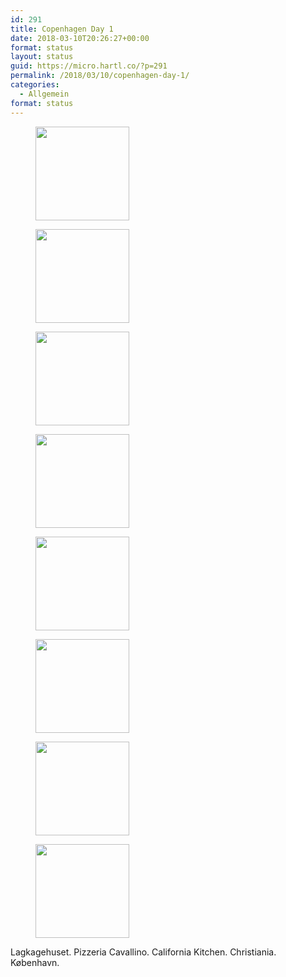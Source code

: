 ```yaml
---
id: 291
title: Copenhagen Day 1
date: 2018-03-10T20:26:27+00:00
format: status
layout: status
guid: https://micro.hartl.co/?p=291
permalink: /2018/03/10/copenhagen-day-1/
categories:
  - Allgemein
format: status
---
```

<div id='gallery-2' class='gallery galleryid-291 gallery-columns-3 gallery-size-thumbnail'>
  <figure class='gallery-item'> 
  
  <div class='gallery-icon landscape'>
    <a href='http://micro.hartl.co/1c5e2a609416405bbc609573e36abf22-jpg/'><img width="150" height="150" src="http://micro.hartl.co/wp-content/uploads/2018/03/1c5e2a609416405bbc609573e36abf22-150x150.jpg" class="attachment-thumbnail size-thumbnail" alt="" /></a>
  </div></figure><figure class='gallery-item'> 
  
  <div class='gallery-icon landscape'>
    <a href='http://micro.hartl.co/b32c93175eed4d86bb805a1e76a8665b-jpg/'><img width="150" height="150" src="http://micro.hartl.co/wp-content/uploads/2018/03/b32c93175eed4d86bb805a1e76a8665b-150x150.jpg" class="attachment-thumbnail size-thumbnail" alt="" srcset="https://micro.hartl.co/wp-content/uploads/2018/03/b32c93175eed4d86bb805a1e76a8665b-150x150.jpg 150w, https://micro.hartl.co/wp-content/uploads/2018/03/b32c93175eed4d86bb805a1e76a8665b-300x300.jpg 300w, https://micro.hartl.co/wp-content/uploads/2018/03/b32c93175eed4d86bb805a1e76a8665b-768x768.jpg 768w, https://micro.hartl.co/wp-content/uploads/2018/03/b32c93175eed4d86bb805a1e76a8665b-1024x1024.jpg 1024w, https://micro.hartl.co/wp-content/uploads/2018/03/b32c93175eed4d86bb805a1e76a8665b.jpg 1200w" sizes="(max-width: 150px) 100vw, 150px" /></a>
  </div></figure><figure class='gallery-item'> 
  
  <div class='gallery-icon landscape'>
    <a href='http://micro.hartl.co/cc7cb4fa7ea04c98bd18bf9a66a1461a-jpg/'><img width="150" height="150" src="http://micro.hartl.co/wp-content/uploads/2018/03/cc7cb4fa7ea04c98bd18bf9a66a1461a-150x150.jpg" class="attachment-thumbnail size-thumbnail" alt="" /></a>
  </div></figure><figure class='gallery-item'> 
  
  <div class='gallery-icon landscape'>
    <a href='http://micro.hartl.co/5eeea96fcc3145639319fe1e545129c0-jpg/'><img width="150" height="150" src="http://micro.hartl.co/wp-content/uploads/2018/03/5eeea96fcc3145639319fe1e545129c0-150x150.jpg" class="attachment-thumbnail size-thumbnail" alt="" srcset="https://micro.hartl.co/wp-content/uploads/2018/03/5eeea96fcc3145639319fe1e545129c0-150x150.jpg 150w, https://micro.hartl.co/wp-content/uploads/2018/03/5eeea96fcc3145639319fe1e545129c0-300x300.jpg 300w, https://micro.hartl.co/wp-content/uploads/2018/03/5eeea96fcc3145639319fe1e545129c0-768x768.jpg 768w, https://micro.hartl.co/wp-content/uploads/2018/03/5eeea96fcc3145639319fe1e545129c0-1024x1024.jpg 1024w, https://micro.hartl.co/wp-content/uploads/2018/03/5eeea96fcc3145639319fe1e545129c0.jpg 1200w" sizes="(max-width: 150px) 100vw, 150px" /></a>
  </div></figure><figure class='gallery-item'> 
  
  <div class='gallery-icon landscape'>
    <a href='http://micro.hartl.co/0e9ac850df3047bb92b2c84b2a1f2691-jpg/'><img width="150" height="150" src="http://micro.hartl.co/wp-content/uploads/2018/03/0e9ac850df3047bb92b2c84b2a1f2691-150x150.jpg" class="attachment-thumbnail size-thumbnail" alt="" srcset="https://micro.hartl.co/wp-content/uploads/2018/03/0e9ac850df3047bb92b2c84b2a1f2691-150x150.jpg 150w, https://micro.hartl.co/wp-content/uploads/2018/03/0e9ac850df3047bb92b2c84b2a1f2691-300x300.jpg 300w, https://micro.hartl.co/wp-content/uploads/2018/03/0e9ac850df3047bb92b2c84b2a1f2691-768x768.jpg 768w, https://micro.hartl.co/wp-content/uploads/2018/03/0e9ac850df3047bb92b2c84b2a1f2691-1024x1024.jpg 1024w, https://micro.hartl.co/wp-content/uploads/2018/03/0e9ac850df3047bb92b2c84b2a1f2691.jpg 1200w" sizes="(max-width: 150px) 100vw, 150px" /></a>
  </div></figure><figure class='gallery-item'> 
  
  <div class='gallery-icon portrait'>
    <a href='http://micro.hartl.co/cb0965fffc5247ca9660b20649e78998-jpg/'><img width="150" height="150" src="http://micro.hartl.co/wp-content/uploads/2018/03/cb0965fffc5247ca9660b20649e78998-150x150.jpg" class="attachment-thumbnail size-thumbnail" alt="" /></a>
  </div></figure><figure class='gallery-item'> 
  
  <div class='gallery-icon landscape'>
    <a href='http://micro.hartl.co/717e681733cf48b0bb2e310f95bd87f4-jpg/'><img width="150" height="150" src="http://micro.hartl.co/wp-content/uploads/2018/03/717e681733cf48b0bb2e310f95bd87f4-150x150.jpg" class="attachment-thumbnail size-thumbnail" alt="" srcset="https://micro.hartl.co/wp-content/uploads/2018/03/717e681733cf48b0bb2e310f95bd87f4-150x150.jpg 150w, https://micro.hartl.co/wp-content/uploads/2018/03/717e681733cf48b0bb2e310f95bd87f4-300x300.jpg 300w, https://micro.hartl.co/wp-content/uploads/2018/03/717e681733cf48b0bb2e310f95bd87f4-768x768.jpg 768w, https://micro.hartl.co/wp-content/uploads/2018/03/717e681733cf48b0bb2e310f95bd87f4-1024x1024.jpg 1024w, https://micro.hartl.co/wp-content/uploads/2018/03/717e681733cf48b0bb2e310f95bd87f4.jpg 1200w" sizes="(max-width: 150px) 100vw, 150px" /></a>
  </div></figure><figure class='gallery-item'> 
  
  <div class='gallery-icon landscape'>
    <a href='http://micro.hartl.co/71c805d439174f98aed96f02fe0ca79a-jpg/'><img width="150" height="150" src="http://micro.hartl.co/wp-content/uploads/2018/03/71c805d439174f98aed96f02fe0ca79a-150x150.jpg" class="attachment-thumbnail size-thumbnail" alt="" srcset="https://micro.hartl.co/wp-content/uploads/2018/03/71c805d439174f98aed96f02fe0ca79a-150x150.jpg 150w, https://micro.hartl.co/wp-content/uploads/2018/03/71c805d439174f98aed96f02fe0ca79a-300x300.jpg 300w, https://micro.hartl.co/wp-content/uploads/2018/03/71c805d439174f98aed96f02fe0ca79a-768x768.jpg 768w, https://micro.hartl.co/wp-content/uploads/2018/03/71c805d439174f98aed96f02fe0ca79a-1024x1024.jpg 1024w, https://micro.hartl.co/wp-content/uploads/2018/03/71c805d439174f98aed96f02fe0ca79a.jpg 1200w" sizes="(max-width: 150px) 100vw, 150px" /></a>
  </div></figure>
</div>

Lagkagehuset. Pizzeria Cavallino. California Kitchen. Christiania. København.